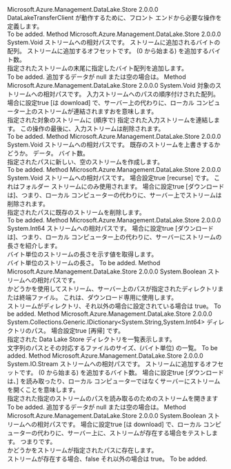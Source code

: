 <Type Name="IFrontEndAdapter" FullName="Microsoft.Azure.Management.DataLake.Store.IFrontEndAdapter">
  <TypeSignature Language="C#" Value="public interface IFrontEndAdapter" />
  <TypeSignature Language="ILAsm" Value=".class public interface auto ansi abstract IFrontEndAdapter" />
  <TypeSignature Language="DocId" Value="T:Microsoft.Azure.Management.DataLake.Store.IFrontEndAdapter" />
  <TypeSignature Language="VB.NET" Value="Public Interface IFrontEndAdapter" />
  <TypeSignature Language="F#" Value="type IFrontEndAdapter = interface" />
  <AssemblyInfo>
    <AssemblyName>Microsoft.Azure.Management.DataLake.Store</AssemblyName>
    <AssemblyVersion>2.0.0.0</AssemblyVersion>
  </AssemblyInfo>
  <Interfaces />
  <Docs>
    <summary>
            DataLakeTransferClient が動作するために、フロント エンドから必要な操作を定義します。
            </summary>
    <remarks>To be added.</remarks>
  </Docs>
  <Members>
    <Member MemberName="AppendToStream">
      <MemberSignature Language="C#" Value="public void AppendToStream (string streamPath, byte[] data, long offset, int length);" />
      <MemberSignature Language="ILAsm" Value=".method public hidebysig newslot virtual instance void AppendToStream(string streamPath, unsigned int8[] data, int64 offset, int32 length) cil managed" />
      <MemberSignature Language="DocId" Value="M:Microsoft.Azure.Management.DataLake.Store.IFrontEndAdapter.AppendToStream(System.String,System.Byte[],System.Int64,System.Int32)" />
      <MemberSignature Language="VB.NET" Value="Public Sub AppendToStream (streamPath As String, data As Byte(), offset As Long, length As Integer)" />
      <MemberSignature Language="F#" Value="abstract member AppendToStream : string * byte[] * int64 * int -&gt; unit" Usage="iFrontEndAdapter.AppendToStream (streamPath, data, offset, length)" />
      <MemberType>Method</MemberType>
      <AssemblyInfo>
        <AssemblyName>Microsoft.Azure.Management.DataLake.Store</AssemblyName>
        <AssemblyVersion>2.0.0.0</AssemblyVersion>
      </AssemblyInfo>
      <ReturnValue>
        <ReturnType>System.Void</ReturnType>
      </ReturnValue>
      <Parameters>
        <Parameter Name="streamPath" Type="System.String" />
        <Parameter Name="data" Type="System.Byte[]" />
        <Parameter Name="offset" Type="System.Int64" />
        <Parameter Name="length" Type="System.Int32" />
      </Parameters>
      <Docs>
        <param name="streamPath">ストリームへの相対パスです。</param>
        <param name="data">ストリームに追加されるバイトの配列。</param>
        <param name="offset">ストリームに追加するオフセットです。</param>
        <param name="length">(0 から始まる) を追加するバイト数。</param>
        <summary>
            指定されたストリームの末尾に指定したバイト配列を追加します。
            </summary>
        <remarks>To be added.</remarks>
        <exception cref="T:System.ArgumentNullException">追加するデータが null または空の場合は。</exception>
      </Docs>
    </Member>
    <Member MemberName="Concatenate">
      <MemberSignature Language="C#" Value="public void Concatenate (string targetStreamPath, string[] inputStreamPaths, bool isDownload = false);" />
      <MemberSignature Language="ILAsm" Value=".method public hidebysig newslot virtual instance void Concatenate(string targetStreamPath, string[] inputStreamPaths, bool isDownload) cil managed" />
      <MemberSignature Language="DocId" Value="M:Microsoft.Azure.Management.DataLake.Store.IFrontEndAdapter.Concatenate(System.String,System.String[],System.Boolean)" />
      <MemberSignature Language="VB.NET" Value="Public Sub Concatenate (targetStreamPath As String, inputStreamPaths As String(), Optional isDownload As Boolean = false)" />
      <MemberSignature Language="F#" Value="abstract member Concatenate : string * string[] * bool -&gt; unit" Usage="iFrontEndAdapter.Concatenate (targetStreamPath, inputStreamPaths, isDownload)" />
      <MemberType>Method</MemberType>
      <AssemblyInfo>
        <AssemblyName>Microsoft.Azure.Management.DataLake.Store</AssemblyName>
        <AssemblyVersion>2.0.0.0</AssemblyVersion>
      </AssemblyInfo>
      <ReturnValue>
        <ReturnType>System.Void</ReturnType>
      </ReturnValue>
      <Parameters>
        <Parameter Name="targetStreamPath" Type="System.String" />
        <Parameter Name="inputStreamPaths" Type="System.String[]" />
        <Parameter Name="isDownload" Type="System.Boolean" />
      </Parameters>
      <Docs>
        <param name="targetStreamPath">対象のストリームへの相対パスです。</param>
        <param name="inputStreamPaths">入力ストリームへのパスの順序付けされた配列。</param>
        <param name="isDownload">場合に設定<c>true</c> [は download] で、サーバー上の代わりに、ローカル コンピューター上のストリームが連結されますおを意味します。</param>
        <summary>
            指定された対象のストリームに (順序で) 指定された入力ストリームを連結します。
            この操作の最後に、入力ストリームは削除されます。
            </summary>
        <remarks>To be added.</remarks>
      </Docs>
    </Member>
    <Member MemberName="CreateStream">
      <MemberSignature Language="C#" Value="public void CreateStream (string streamPath, bool overwrite, byte[] data, int byteCount);" />
      <MemberSignature Language="ILAsm" Value=".method public hidebysig newslot virtual instance void CreateStream(string streamPath, bool overwrite, unsigned int8[] data, int32 byteCount) cil managed" />
      <MemberSignature Language="DocId" Value="M:Microsoft.Azure.Management.DataLake.Store.IFrontEndAdapter.CreateStream(System.String,System.Boolean,System.Byte[],System.Int32)" />
      <MemberSignature Language="VB.NET" Value="Public Sub CreateStream (streamPath As String, overwrite As Boolean, data As Byte(), byteCount As Integer)" />
      <MemberSignature Language="F#" Value="abstract member CreateStream : string * bool * byte[] * int -&gt; unit" Usage="iFrontEndAdapter.CreateStream (streamPath, overwrite, data, byteCount)" />
      <MemberType>Method</MemberType>
      <AssemblyInfo>
        <AssemblyName>Microsoft.Azure.Management.DataLake.Store</AssemblyName>
        <AssemblyVersion>2.0.0.0</AssemblyVersion>
      </AssemblyInfo>
      <ReturnValue>
        <ReturnType>System.Void</ReturnType>
      </ReturnValue>
      <Parameters>
        <Parameter Name="streamPath" Type="System.String" />
        <Parameter Name="overwrite" Type="System.Boolean" />
        <Parameter Name="data" Type="System.Byte[]" />
        <Parameter Name="byteCount" Type="System.Int32" />
      </Parameters>
      <Docs>
        <param name="streamPath">ストリームへの相対パスです。</param>
        <param name="overwrite">既存のストリームを上書きするかどうか。</param>
        <param name="data">データ。</param>
        <param name="byteCount">バイト数。</param>
        <summary>
            指定されたパスに新しい、空のストリームを作成します。
            </summary>
        <remarks>To be added.</remarks>
      </Docs>
    </Member>
    <Member MemberName="DeleteStream">
      <MemberSignature Language="C#" Value="public void DeleteStream (string streamPath, bool recurse = false, bool isDownload = false);" />
      <MemberSignature Language="ILAsm" Value=".method public hidebysig newslot virtual instance void DeleteStream(string streamPath, bool recurse, bool isDownload) cil managed" />
      <MemberSignature Language="DocId" Value="M:Microsoft.Azure.Management.DataLake.Store.IFrontEndAdapter.DeleteStream(System.String,System.Boolean,System.Boolean)" />
      <MemberSignature Language="VB.NET" Value="Public Sub DeleteStream (streamPath As String, Optional recurse As Boolean = false, Optional isDownload As Boolean = false)" />
      <MemberSignature Language="F#" Value="abstract member DeleteStream : string * bool * bool -&gt; unit" Usage="iFrontEndAdapter.DeleteStream (streamPath, recurse, isDownload)" />
      <MemberType>Method</MemberType>
      <AssemblyInfo>
        <AssemblyName>Microsoft.Azure.Management.DataLake.Store</AssemblyName>
        <AssemblyVersion>2.0.0.0</AssemblyVersion>
      </AssemblyInfo>
      <ReturnValue>
        <ReturnType>System.Void</ReturnType>
      </ReturnValue>
      <Parameters>
        <Parameter Name="streamPath" Type="System.String" />
        <Parameter Name="recurse" Type="System.Boolean" />
        <Parameter Name="isDownload" Type="System.Boolean" />
      </Parameters>
      <Docs>
        <param name="streamPath">ストリームへの相対パスです。</param>
        <param name="recurse">場合設定<c>true</c> [recurse] です。 これはフォルダー ストリームにのみ使用されます。</param>
        <param name="isDownload">場合に設定<c>true</c> [ダウンロードは]、つまり、ローカル コンピューターの代わりに、サーバー上でストリームは削除されます。</param>
        <summary>
            指定されたパスに既存のストリームを削除します。
            </summary>
        <remarks>To be added.</remarks>
      </Docs>
    </Member>
    <Member MemberName="GetStreamLength">
      <MemberSignature Language="C#" Value="public long GetStreamLength (string streamPath, bool isDownload = false);" />
      <MemberSignature Language="ILAsm" Value=".method public hidebysig newslot virtual instance int64 GetStreamLength(string streamPath, bool isDownload) cil managed" />
      <MemberSignature Language="DocId" Value="M:Microsoft.Azure.Management.DataLake.Store.IFrontEndAdapter.GetStreamLength(System.String,System.Boolean)" />
      <MemberSignature Language="VB.NET" Value="Public Function GetStreamLength (streamPath As String, Optional isDownload As Boolean = false) As Long" />
      <MemberSignature Language="F#" Value="abstract member GetStreamLength : string * bool -&gt; int64" Usage="iFrontEndAdapter.GetStreamLength (streamPath, isDownload)" />
      <MemberType>Method</MemberType>
      <AssemblyInfo>
        <AssemblyName>Microsoft.Azure.Management.DataLake.Store</AssemblyName>
        <AssemblyVersion>2.0.0.0</AssemblyVersion>
      </AssemblyInfo>
      <ReturnValue>
        <ReturnType>System.Int64</ReturnType>
      </ReturnValue>
      <Parameters>
        <Parameter Name="streamPath" Type="System.String" />
        <Parameter Name="isDownload" Type="System.Boolean" />
      </Parameters>
      <Docs>
        <param name="streamPath">ストリームへの相対パスです。</param>
        <param name="isDownload">場合に設定<c>true</c> [ダウンロードは]、つまり、ローカル コンピューター上の代わりに、サーバーにストリームの長さを紹介します。</param>
        <summary>
            バイト単位のストリームの長さを示す値を取得します。
            </summary>
        <returns>バイト単位のストリームの長さ。</returns>
        <remarks>To be added.</remarks>
      </Docs>
    </Member>
    <Member MemberName="IsDirectory">
      <MemberSignature Language="C#" Value="public bool IsDirectory (string streamPath);" />
      <MemberSignature Language="ILAsm" Value=".method public hidebysig newslot virtual instance bool IsDirectory(string streamPath) cil managed" />
      <MemberSignature Language="DocId" Value="M:Microsoft.Azure.Management.DataLake.Store.IFrontEndAdapter.IsDirectory(System.String)" />
      <MemberSignature Language="VB.NET" Value="Public Function IsDirectory (streamPath As String) As Boolean" />
      <MemberSignature Language="F#" Value="abstract member IsDirectory : string -&gt; bool" Usage="iFrontEndAdapter.IsDirectory streamPath" />
      <MemberType>Method</MemberType>
      <AssemblyInfo>
        <AssemblyName>Microsoft.Azure.Management.DataLake.Store</AssemblyName>
        <AssemblyVersion>2.0.0.0</AssemblyVersion>
      </AssemblyInfo>
      <ReturnValue>
        <ReturnType>System.Boolean</ReturnType>
      </ReturnValue>
      <Parameters>
        <Parameter Name="streamPath" Type="System.String" />
      </Parameters>
      <Docs>
        <param name="streamPath">ストリームへの相対パスです。</param>
        <summary>
            かどうかを使用してストリーム、サーバー上のパスが指定されたディレクトリまたは終端ファイル。
            これは、ダウンロード専用に使用します。
            </summary>
        <returns>ストリームがディレクトリ、それ以外の場合に設定されている場合は true。</returns>
        <remarks>To be added.</remarks>
      </Docs>
    </Member>
    <Member MemberName="ListDirectory">
      <MemberSignature Language="C#" Value="public System.Collections.Generic.IDictionary&lt;string,long&gt; ListDirectory (string directoryPath, bool recursive);" />
      <MemberSignature Language="ILAsm" Value=".method public hidebysig newslot virtual instance class System.Collections.Generic.IDictionary`2&lt;string, int64&gt; ListDirectory(string directoryPath, bool recursive) cil managed" />
      <MemberSignature Language="DocId" Value="M:Microsoft.Azure.Management.DataLake.Store.IFrontEndAdapter.ListDirectory(System.String,System.Boolean)" />
      <MemberSignature Language="VB.NET" Value="Public Function ListDirectory (directoryPath As String, recursive As Boolean) As IDictionary(Of String, Long)" />
      <MemberSignature Language="F#" Value="abstract member ListDirectory : string * bool -&gt; System.Collections.Generic.IDictionary&lt;string, int64&gt;" Usage="iFrontEndAdapter.ListDirectory (directoryPath, recursive)" />
      <MemberType>Method</MemberType>
      <AssemblyInfo>
        <AssemblyName>Microsoft.Azure.Management.DataLake.Store</AssemblyName>
        <AssemblyVersion>2.0.0.0</AssemblyVersion>
      </AssemblyInfo>
      <ReturnValue>
        <ReturnType>System.Collections.Generic.IDictionary&lt;System.String,System.Int64&gt;</ReturnType>
      </ReturnValue>
      <Parameters>
        <Parameter Name="directoryPath" Type="System.String" />
        <Parameter Name="recursive" Type="System.Boolean" />
      </Parameters>
      <Docs>
        <param name="directoryPath">ディレクトリのパス。</param>
        <param name="recursive">場合設定<c>true</c> [再帰] です。</param>
        <summary>
            指定された Data Lake Store ディレクトリを一覧表示します。
            </summary>
        <returns>
            文字列のパスとその対応するファイルのサイズ、(バイト単位) の一覧。
            </returns>
        <remarks>To be added.</remarks>
      </Docs>
    </Member>
    <Member MemberName="ReadStream">
      <MemberSignature Language="C#" Value="public System.IO.Stream ReadStream (string streamPath, long offset, long length, bool isDownload = false);" />
      <MemberSignature Language="ILAsm" Value=".method public hidebysig newslot virtual instance class System.IO.Stream ReadStream(string streamPath, int64 offset, int64 length, bool isDownload) cil managed" />
      <MemberSignature Language="DocId" Value="M:Microsoft.Azure.Management.DataLake.Store.IFrontEndAdapter.ReadStream(System.String,System.Int64,System.Int64,System.Boolean)" />
      <MemberSignature Language="VB.NET" Value="Public Function ReadStream (streamPath As String, offset As Long, length As Long, Optional isDownload As Boolean = false) As Stream" />
      <MemberSignature Language="F#" Value="abstract member ReadStream : string * int64 * int64 * bool -&gt; System.IO.Stream" Usage="iFrontEndAdapter.ReadStream (streamPath, offset, length, isDownload)" />
      <MemberType>Method</MemberType>
      <AssemblyInfo>
        <AssemblyName>Microsoft.Azure.Management.DataLake.Store</AssemblyName>
        <AssemblyVersion>2.0.0.0</AssemblyVersion>
      </AssemblyInfo>
      <ReturnValue>
        <ReturnType>System.IO.Stream</ReturnType>
      </ReturnValue>
      <Parameters>
        <Parameter Name="streamPath" Type="System.String" />
        <Parameter Name="offset" Type="System.Int64" />
        <Parameter Name="length" Type="System.Int64" />
        <Parameter Name="isDownload" Type="System.Boolean" />
      </Parameters>
      <Docs>
        <param name="streamPath">ストリームへの相対パスです。</param>
        <param name="offset">ストリームに追加するオフセットです。</param>
        <param name="length">(0 から始まる) を追加するバイト数。</param>
        <param name="isDownload">場合に設定<c>true</c> [ダウンロードは、] を読み取ったり、ローカル コンピューターではなくサーバーにストリームを開くことを意味します。</param>
        <summary>
            指定された指定のストリームのパスを読み取るのためのストリームを開きます
            </summary>
        <returns />
        <remarks>To be added.</remarks>
        <exception cref="T:System.ArgumentNullException">追加するデータが null または空の場合は。</exception>
      </Docs>
    </Member>
    <Member MemberName="StreamExists">
      <MemberSignature Language="C#" Value="public bool StreamExists (string streamPath, bool isDownload = false);" />
      <MemberSignature Language="ILAsm" Value=".method public hidebysig newslot virtual instance bool StreamExists(string streamPath, bool isDownload) cil managed" />
      <MemberSignature Language="DocId" Value="M:Microsoft.Azure.Management.DataLake.Store.IFrontEndAdapter.StreamExists(System.String,System.Boolean)" />
      <MemberSignature Language="VB.NET" Value="Public Function StreamExists (streamPath As String, Optional isDownload As Boolean = false) As Boolean" />
      <MemberSignature Language="F#" Value="abstract member StreamExists : string * bool -&gt; bool" Usage="iFrontEndAdapter.StreamExists (streamPath, isDownload)" />
      <MemberType>Method</MemberType>
      <AssemblyInfo>
        <AssemblyName>Microsoft.Azure.Management.DataLake.Store</AssemblyName>
        <AssemblyVersion>2.0.0.0</AssemblyVersion>
      </AssemblyInfo>
      <ReturnValue>
        <ReturnType>System.Boolean</ReturnType>
      </ReturnValue>
      <Parameters>
        <Parameter Name="streamPath" Type="System.String" />
        <Parameter Name="isDownload" Type="System.Boolean" />
      </Parameters>
      <Docs>
        <param name="streamPath">ストリームへの相対パスです。</param>
        <param name="isDownload">場合に設定<c>true</c> [は download] で、ローカル コンピューターの代わりに、サーバー上に、ストリームが存在する場合をテストします。 つまりです。</param>
        <summary>
            かどうかをストリームが指定されたパスに存在します。
            </summary>
        <returns>ストリームが存在する場合、false それ以外の場合は true。</returns>
        <remarks>To be added.</remarks>
      </Docs>
    </Member>
  </Members>
</Type>